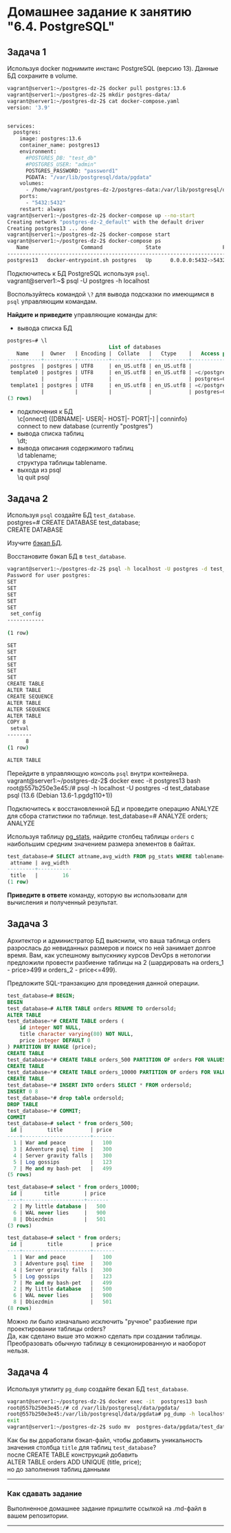 # Домашнее задание к занятию "6.4. PostgreSQL"

## Задача 1

Используя docker поднимите инстанс PostgreSQL (версию 13). Данные БД сохраните в volume.
```bash
vagrant@server1:~/postgres-dz-2$ docker pull postgres:13.6
vagrant@server1:~/postgres-dz-2$ mkdir postgres-data/
vagrant@server1:~/postgres-dz-2$ cat docker-compose.yaml
version: '3.9'


services:
  postgres:
    image: postgres:13.6
    container_name: postgres13
    environment:
      #POSTGRES_DB: "test_db"
      #POSTGRES_USER: "admin"
      POSTGRES_PASSWORD: "password1"
      PGDATA: "/var/lib/postgresql/data/pgdata"
    volumes:
      - /home/vagrant/postgres-dz-2/postgres-data:/var/lib/postgresql/data  
    ports:
      - "5432:5432"
    restart: always
vagrant@server1:~/postgres-dz-2$ docker-compose up --no-start
Creating network "postgres-dz-2_default" with the default driver
Creating postgres13 ... done
vagrant@server1:~/postgres-dz-2$ docker-compose start
vagrant@server1:~/postgres-dz-2$ docker-compose ps
   Name                 Command              State                    Ports                  
---------------------------------------------------------------------------------------------
postgres13   docker-entrypoint.sh postgres   Up      0.0.0.0:5432->5432/tcp,:::5432->5432/tcp
```


Подключитесь к БД PostgreSQL используя `psql`.  
vagrant@server1:~$ psql -U postgres -h localhost  

Воспользуйтесь командой `\?` для вывода подсказки по имеющимся в `psql` управляющим командам.

**Найдите и приведите** управляющие команды для:
- вывода списка БД
```sql
postgres=# \l
                                 List of databases
   Name    |  Owner   | Encoding |  Collate   |   Ctype    |   Access privileges   
-----------+----------+----------+------------+------------+-----------------------
 postgres  | postgres | UTF8     | en_US.utf8 | en_US.utf8 | 
 template0 | postgres | UTF8     | en_US.utf8 | en_US.utf8 | =c/postgres          +
           |          |          |            |            | postgres=CTc/postgres
 template1 | postgres | UTF8     | en_US.utf8 | en_US.utf8 | =c/postgres          +
           |          |          |            |            | postgres=CTc/postgres
(3 rows)
```
- подключения к БД  
	\c[onnect] {[DBNAME|- USER|- HOST|- PORT|-] | conninfo}  
	connect to new database (currently "postgres")  
- вывода списка таблиц  
	\dt;  
- вывода описания содержимого таблиц  
	\d tablename;  
	структура таблицы tablename.  
- выхода из psql  
	\q  quit psql  


## Задача 2

Используя `psql` создайте БД `test_database`.  
	postgres=# CREATE DATABASE test_database;  
	CREATE DATABASE  

Изучите [бэкап БД](https://github.com/netology-code/virt-homeworks/tree/master/06-db-04-postgresql/test_data).

Восстановите бэкап БД в `test_database`.
```bash
vagrant@server1:~/postgres-dz-2$ psql -h localhost -U postgres -d test_database -f /home/vagrant/postgres-dz-2/test_dump.sql  
Password for user postgres: 
SET
SET
SET
SET
SET
 set_config 
------------
 
(1 row)

SET
SET
SET
SET
SET
SET
CREATE TABLE
ALTER TABLE
CREATE SEQUENCE
ALTER TABLE
ALTER SEQUENCE
ALTER TABLE
COPY 8
 setval 
--------
      8
(1 row)

ALTER TABLE
```


Перейдите в управляющую консоль `psql` внутри контейнера.
	vagrant@server1:~/postgres-dz-2$ docker exec -it postgres13 bash  
	root@557b250e3e45:/# psql -h localhost -U postgres -d test_database  
	psql (13.6 (Debian 13.6-1.pgdg110+1))  

Подключитесь к восстановленной БД и проведите операцию ANALYZE для сбора статистики по таблице.
	test_database=# ANALYZE orders;  
	ANALYZE  

Используя таблицу [pg_stats](https://postgrespro.ru/docs/postgresql/12/view-pg-stats), найдите столбец таблицы `orders` с наибольшим средним значением размера элементов в байтах.  
```sql
test_database=# SELECT attname,avg_width FROM pg_stats WHERE tablename='orders' ORDER BY avg_width DESC LIMIT 1; 
 attname | avg_width 
---------+-----------
 title   |        16
(1 row)
```

**Приведите в ответе** команду, которую вы использовали для вычисления и полученный результат.

## Задача 3

Архитектор и администратор БД выяснили, что ваша таблица orders разрослась до невиданных размеров и
поиск по ней занимает долгое время. Вам, как успешному выпускнику курсов DevOps в нетологии предложили провести разбиение таблицы на 2 (шардировать на orders_1 - price>499 и orders_2 - price<=499).

Предложите SQL-транзакцию для проведения данной операции.
```sql
test_database=# BEGIN;
BEGIN
test_database=# ALTER TABLE orders RENAME TO ordersold;
ALTER TABLE
test_database=*# CREATE TABLE orders ( 
    id integer NOT NULL,
    title character varying(80) NOT NULL,
    price integer DEFAULT 0
) PARTITION BY RANGE (price);
CREATE TABLE
test_database=*# CREATE TABLE orders_500 PARTITION OF orders FOR VALUES FROM ('0') TO ('500');
CREATE TABLE
test_database=*# CREATE TABLE orders_10000 PARTITION OF orders FOR VALUES FROM ('500') TO ('10000');
CREATE TABLE
test_database=*# INSERT INTO orders SELECT * FROM ordersold;
INSERT 0 8
test_database=*# drop table ordersold;
DROP TABLE
test_database=*# COMMIT;
COMMIT
test_database=# select * from orders_500; 
 id |        title         | price 
----+----------------------+-------
  1 | War and peace        |   100
  3 | Adventure psql time  |   300
  4 | Server gravity falls |   300
  5 | Log gossips          |   123
  7 | Me and my bash-pet   |   499
(5 rows)

test_database=# select * from orders_10000; 
 id |       title        | price 
----+--------------------+-------
  2 | My little database |   500
  6 | WAL never lies     |   900
  8 | Dbiezdmin          |   501
(3 rows)

test_database=# select * from orders; 
 id |        title         | price 
----+----------------------+-------
  1 | War and peace        |   100
  3 | Adventure psql time  |   300
  4 | Server gravity falls |   300
  5 | Log gossips          |   123
  7 | Me and my bash-pet   |   499
  2 | My little database   |   500
  6 | WAL never lies       |   900
  8 | Dbiezdmin            |   501
(8 rows)
```

Можно ли было изначально исключить "ручное" разбиение при проектировании таблицы orders?  
Да, как сделано выше это можно сделать при создании таблицы.   
Преобразовать обычную таблицу в секционированную и наоборот нельзя.  
  
## Задача 4

Используя утилиту `pg_dump` создайте бекап БД `test_database`.
```bash
vagrant@server1:~/postgres-dz-2$ docker exec -it  postgres13 bash
root@557b250e3e45:/# cd /var/lib/postgresql/data/pgdata/
root@557b250e3e45:/var/lib/postgresql/data/pgdata# pg_dump -h localhost  -O -F p -c -U postgres test_database  > test_database.sql
exit
vagrant@server1:~/postgres-dz-2$ sudo mv  postgres-data/pgdata/test_database.sql test_database.sql-new
```

Как бы вы доработали бэкап-файл, чтобы добавить уникальность значения столбца `title` для таблиц `test_database`?  
после CREATE TABLE конструкций добавить   
ALTER TABLE  orders  ADD UNIQUE (title, price);	 
но до заполнения таблиц данными

---

### Как cдавать задание

Выполненное домашнее задание пришлите ссылкой на .md-файл в вашем репозитории.

---
